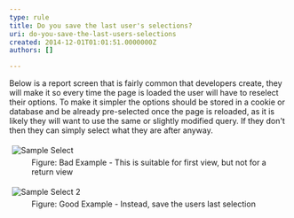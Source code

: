 ```yaml
---
type: rule
title: Do you save the last user's selections?
uri: do-you-save-the-last-users-selections
created: 2014-12-01T01:01:51.0000000Z
authors: []

---
```


 
Below is a report screen that is fairly common that developers create,  they will make it so every time the page is loaded the user will have to  reselect their options. To make it simpler the options should be stored  in a cookie or database and be already pre-selected once the page is  reloaded, as it is likely they will want to use the same or slightly  modified query. If they don't then they can simply select what they are  after anyway.
 <dl class="badImage"><dt>
      <img alt="Sample Select" src="http&#58;//www.ssw.com.au/ssw/Standards/Rules/Images/SampleSelect.jpg" style="margin&#58;5px;">
   </dt><dd>Figure&#58; Bad Example - This is suitable for first view, but not for a return view</dd></dl><dl class="goodImage"><dt>
      <img alt="Sample Select 2" src="http&#58;//www.ssw.com.au/ssw/Standards/Rules/Images/SampleSelect2.jpg" style="margin&#58;5px;">
   </dt><dd>Figure&#58; Good Example - Instead, save the users last selection</dd></dl>
